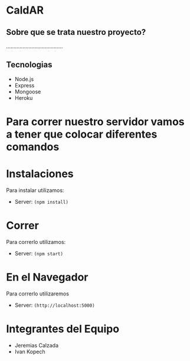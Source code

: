 # CaldAR

## Sobre que se trata nuestro proyecto?

......................................

## Tecnologias

- Node.js
- Express
- Mongoose
- Heroku


# Para correr nuestro servidor vamos a tener que colocar diferentes comandos

# Instalaciones
Para instalar utilizamos:
- Server: `(npm install)`

# Correr 
Para correrlo utilizamos:
- Server: `(npm start)`

# En el Navegador
Para correrlo utilizaremos
- Server: `(http://localhost:5000)`

# Integrantes del Equipo

- Jeremias Calzada
- Ivan Kopech


